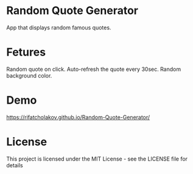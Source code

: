 # Random Quote Generator
App that displays random famous quotes.

# Fetures
Random quote on click.
Auto-refresh the quote every 30sec.
Random background color.

# Demo
https://rifatcholakov.github.io/Random-Quote-Generator/

# License
This project is licensed under the MIT License - see the LICENSE file for details
